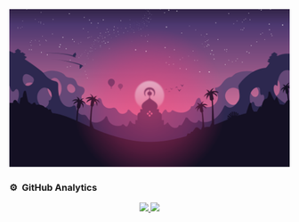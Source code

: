 <!--=============== Baolongdev ===============-->
<a href="#" target="_blank">
  <img src="assets\svg\baolongdev.svg" width="1200" alt="baolong-official" />
</a>

### ⚙️ &nbsp;GitHub Analytics

<p align="center">
<a href="https://github.com/baolongdev">
  <img height="180em" src="https://github-readme-stats.vercel.app/api?username=baolongdev&show_icons=true&theme=jolly&include_all_commits=true&count_private=true"/>
  <img height="180em" src="https://github-readme-stats-eight-theta.vercel.app/api/top-langs/?username=AVS1508&layout=compact&langs_count=8&theme=algolia"/>
</a>
</p>